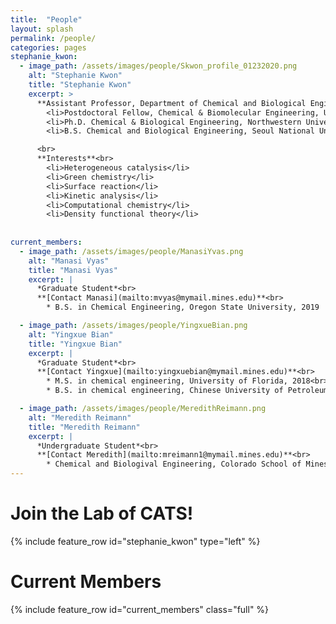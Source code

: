 ```yaml
---
title:  "People"
layout: splash
permalink: /people/
categories: pages
stephanie_kwon:
  - image_path: /assets/images/people/Skwon_profile_01232020.png
    alt: "Stephanie Kwon"
    title: "Stephanie Kwon"
    excerpt: >
      **Assistant Professor, Department of Chemical and Biological Engineering**<br>
        <li>Postdoctoral Fellow, Chemical & Biomolecular Engineering, UC Berkeley, 2015 - 2019</li>
        <li>Ph.D. Chemical & Biological Engineering, Northwestern University, 2015</li>
        <li>B.S. Chemical and Biological Engineering, Seoul National University, 2010</li>

      <br>
      **Interests**<br>
        <li>Heterogeneous catalysis</li>
        <li>Green chemistry</li>
        <li>Surface reaction</li>
        <li>Kinetic analysis</li>
        <li>Computational chemistry</li>
        <li>Density functional theory</li>
    
    
current_members:
  - image_path: /assets/images/people/ManasiYvas.png
    alt: "Manasi Vyas"
    title: "Manasi Vyas"
    excerpt: |
      *Graduate Student*<br>
      **[Contact Manasi](mailto:mvyas@mymail.mines.edu)**<br>
        * B.S. in Chemical Engineering, Oregon State University, 2019

  - image_path: /assets/images/people/YingxueBian.png
    alt: "Yingxue Bian"
    title: "Yingxue Bian"
    excerpt: |
      *Graduate Student*<br>
      **[Contact Yingxue](mailto:yingxuebian@mymail.mines.edu)**<br>
        * M.S. in chemical engineering, University of Florida, 2018<br>
        * B.S. in chemical engineering, Chinese University of Petroleum, China, 2016

  - image_path: /assets/images/people/MeredithReimann.png
    alt: "Meredith Reimann"
    title: "Meredith Reimann"
    excerpt: |
      *Undergraduate Student*<br>
      **[Contact Meredith](mailto:mreimann1@mymail.mines.edu)**<br>
        * Chemical and Biologival Engineering, Colorado School of Mines
---
```

<p></p>

Join the Lab of CATS!
====================

{% include feature_row id="stephanie_kwon" type="left" %}

Current Members
===============

{% include feature_row id="current_members" class="full" %}
